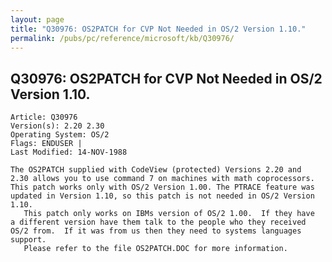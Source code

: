 ```yaml
---
layout: page
title: "Q30976: OS2PATCH for CVP Not Needed in OS/2 Version 1.10."
permalink: /pubs/pc/reference/microsoft/kb/Q30976/
---
```


## Q30976: OS2PATCH for CVP Not Needed in OS/2 Version 1.10.

	Article: Q30976
	Version(s): 2.20 2.30
	Operating System: OS/2
	Flags: ENDUSER |
	Last Modified: 14-NOV-1988
	
	The OS2PATCH supplied with CodeView (protected) Versions 2.20 and
	2.30 allows you to use command 7 on machines with math coprocessors.
	This patch works only with OS/2 Version 1.00. The PTRACE feature was
	updated in Version 1.10, so this patch is not needed in OS/2 Version
	1.10.
	   This patch only works on IBMs version of OS/2 1.00.  If they have
	a different version have them talk to the people who they received
	OS/2 from.  If it was from us then they need to systems languages
	support.
	   Please refer to the file OS2PATCH.DOC for more information.
